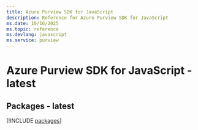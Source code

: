 ```yaml
---
title: Azure Purview SDK for JavaScript
description: Reference for Azure Purview SDK for JavaScript
ms.date: 10/16/2025
ms.topic: reference
ms.devlang: javascript
ms.service: purview
---
```

# Azure Purview SDK for JavaScript - latest
## Packages - latest
[!INCLUDE [packages](purview-index.md)]